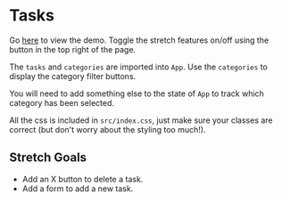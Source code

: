 # Tasks

Go [here](https://mod-4-week-1-todo.herokuapp.com/) to view the demo. Toggle the stretch features on/off using the button in the top right of the page.

The `tasks` and `categories` are imported into `App`. Use the `categories` to display the category filter buttons.

You will need to add something else to the state of `App` to track which category has been selected.

All the css is included in `src/index.css`, just make sure your classes are correct (but don't worry about the styling too much!).

## Stretch Goals

- Add an X button to delete a task.
- Add a form to add a new task.

